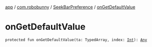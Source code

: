 [app](../../index.md) / [com.robobunny](../index.md) / [SeekBarPreference](index.md) / [onGetDefaultValue](.)

# onGetDefaultValue

`protected fun onGetDefaultValue(ta: TypedArray, index: `[`Int`](https://kotlinlang.org/api/latest/jvm/stdlib/kotlin/-int/index.html)`): `[`Any`](https://kotlinlang.org/api/latest/jvm/stdlib/kotlin/-any/index.html)